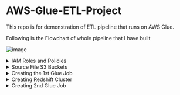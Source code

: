 # AWS-Glue-ETL-Project
This repo is for demonstration of ETL pipeline that runs on AWS Glue.


Following is the Flowchart of whole pipeline that I have built

![image](https://github.com/yantrik-patel/AWS-Glue-ETL-Project/assets/116425101/18a890dc-f523-4db1-99d7-ba9f94f13d97)

<details>

<summary>IAM Roles and Policies</summary>

(1) glue_crawler_role: This is glue role for S3 Bucket access, Cloudwatch Logs and Glue permissions.   
    Following policies needs to be attached to this role   
    - AmazonS3FullAccess  
    - AWSGlueServiceRole   
    - CloudWatchFullAccess   
    
(2) glue_redshift_role: This is glue role for Redshift access, S3 access and Glue permissions.   
    Following policies needs to be attached to this role   
    - AmazonRedshiftFullAccess  
    - AmazonS3FullAccess   
    - AWSGlueServiceRole



</details>


<details>

<summary>Source File S3 Buckets</summary>

Bucket name is 'glue-etl-project-yantrik'

I have created a folder named 'input' where our client will upload the files.

Few more folders are created
- output---> to store the processed files(parquet files)
- scripts---> to store the glue scripts
- temp---> to store the glue/spark intermediate actions and results

![image](https://github.com/yantrik-patel/AWS-Glue-ETL-Project/assets/116425101/ddca23e3-ff1e-4fa9-8e4a-7a6bb07ca7d8)



</details>


<details>

<summary>Creating the 1st Glue Job</summary>


<details>

<summary>Creating the Glue Database</summary>
Let's create the database 'mydatabase'


![image](https://github.com/yantrik-patel/AWS-Glue-ETL-Project/assets/116425101/18974c10-a2d2-44e0-b81c-4d54c954488e)

</details>

<details>

<summary>Creating the 1st Glue Crawler</summary>

![image](https://github.com/yantrik-patel/AWS-Glue-ETL-Project/assets/116425101/62272fdd-d5cf-4f51-aa69-3b0a6a9a8f4c)

Following are the further details we need to provide for creating the crawler

- Crawler Details:
    - Name: 'crawl_source_s3_files'
- Data source configuration:
    - Add data source: choose S3 bucker folder upto 'product' folder. So glue will create a table named 'product'.
- Configure security settings
    - IAM Role: choose from the roles we created earlier
- Set output and scheduling
    - Output configuration: Target database: choose 'mydatabase'
    - Crawler schedule: On Demand
 
Now the crawler is created, we can run the crawler. This will create product table in mydatabase DB and we can query the data from ATHENA.
</details>




<details>
<summary>Creating 1st Glue Job</summary>

![image](https://github.com/yantrik-patel/AWS-Glue-ETL-Project/assets/116425101/83732fea-dfb9-45f5-9377-074d372cf323)

- **source**: The product table in mydatabase that glue crawler have created
- **transformation**: Change Schema---We will do below mentioned steps with in the script itself.
  The transformation script is available in this repo. File name is 'glue_job_read_from_source_s3.py'.
  following are the transformation steps:
  
      - column name changed in Glue Dynamic Frame.
      - column 'seller_id' have few alphabetic values which is not correct, so those are filtered out with ResolveChoice method(by type casting to long datatype).
      - converted Glue Dynamic Frame to Spark Dataframe.
      - Filtered not null seller_id and added new column with value 'Active'
      - converted Spark Dataframe into temp view and done aggregating using SQL command.
      - converted Spark Dataframe back into Glue Dynamic Dataframe.
      - write the parquet file into target S3 bucket folder.
  
- **target**: the target will be our S3 bucket's output folder
  
![image](https://github.com/yantrik-patel/AWS-Glue-ETL-Project/assets/116425101/a0282445-e20c-44ca-bb02-d94515b01f37)

Once the job runs successfully, we will have parquet file in S3 output folder.
</details>

</details>
<details>
<summary>Creating Redshift Cluster</summary>   
Following are the steps to create Redshift cluster   

- Search 'Redshift' in navigation bar.
- Click 'create cluster'
- Choose 'node type' dc2.large as I have free tier account and data volume is very less.
- AZ configuration: single AZ is good enough for our poc
- Associated IAM roles: create the default role and associate it.
- click on the 'create cluster'
    
</details>

<details>
<summary>Creating 2nd Glue Job</summary>
<details>
<summary>Creating Glue Connection with Redshift DB</summary>
We need to create a Glue connection with Redshift DB so that Glue can read table and decide schema.   
Go to 'connection' on Glue console screen   

![image](https://github.com/yantrik-patel/AWS-Glue-ETL-Project/assets/116425101/2594d3e9-45d2-4eb7-ac87-a6a2151f2a31)

- click 'create connection'
- choose 'redshift' as data source
- select redshift cluster that was created earlier
- select database name(create a new database in redshift if you don't have)
- select username and provide password for connector to access redshift cluster
- click 'create connection'

Once the connection is created you can test the connection, following are the steps.
- choose from connection tab
- from Action drop down, click 'test connection'
- first it will give error as Redshift cluster is running in seperate subnet which can't find the s3 so we need to create S3 endpoint. Go to VPC screen from navigation search bar. Click on the 'endpoints' and create an endpoint, in 'services' search box, search for S3 and select option with type as 'Gateway' and click on create Endpoint.
Now again test the connection and error should go away.

</details>
<details>
<summary>Creating a crawler</summary>
We need to create one more crawler named 'crawl-redshift-table' which will crawl through table and prepare schema.
The steps are same as 1st crawler creating except the data source will be JDBC.   

connection should be the one we created in previous step




![image](https://github.com/yantrik-patel/AWS-Glue-ETL-Project/assets/116425101/0113a1a9-64eb-46e4-b138-49250a515b9d)





</details>
    
</details>







